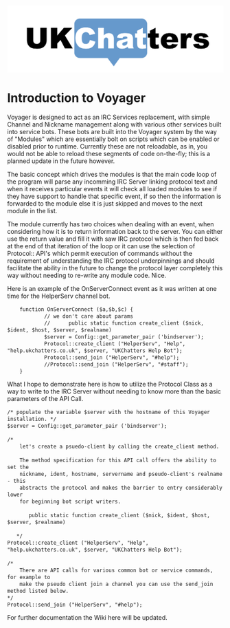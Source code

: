![IMAGE](https://github.com/electronoob/Voyager/blob/master/ukc.png)

# Introduction to Voyager

Voyager is designed to act as an IRC Services replacement, with simple Channel and Nickname
management along with various other services built into service bots. These bots are built
into the Voyager system by the way of "Modules" which are essentially bolt on scripts which
can be enabled or disabled prior to runtime. Currently these are not reloadable, as in, you
would not be able to reload these segments of code on-the-fly; this is a planned
update in the future however.

The basic concept which drives the modules is that the main code loop of the program will
parse any incomming IRC Server linking protocol text and when it receives particular events
it will check all loaded modules to see if they have support to handle that specific event,
if so then the information is forwarded to the module else it is just skipped and moves to
the next module in the list. 

The module currently has two choices when dealing with an event, when considering how it is
to return information back to the server. You can either use the return value and fill it
with saw IRC protocol which is then fed back at the end of that iteration of the loop or it
can use the selection of Protocol:: API's which permit execution of commands without the
requirement of understanding the IRC protocol underpinnings and should facilitate the
ability in the future to change the protocol layer completely this way without needing to
re-write any module code. Nice.

Here is an example of the OnServerConnect event as it was written at one time for the
HelperServ channel bot.

        function OnServerConnect ($a,$b,$c) {
                // we don't care about params
                //      public static function create_client ($nick, $ident, $host, $server, $realname)
                $server = Config::get_parameter_pair ('bindserver');
                Protocol::create_client ("HelperServ", "Help", "help.ukchatters.co.uk", $server, "UKChatters Help Bot");
                Protocol::send_join ("HelperServ", "#help");
                //Protocol::send_join ("HelperServ", "#staff");
        }

What I hope to demonstrate here is how to utilize the Protocol Class as a way to write to
the IRC Server without needing to know more than the basic parameters of the API Call.

    /* populate the variable $server with the hostname of this Voyager installation. */
    $server = Config::get_parameter_pair ('bindserver');
	
	/*
		let's create a psuedo-client by calling the create_client method.
		
		The method specification for this API call offers the ability to set the
		nickname, ident, hostname, servername and pseudo-client's realname - this
		abstracts the protocol and makes the barrier to entry considerably lower
		for beginning bot script writers.
		
	       public static function create_client ($nick, $ident, $host, $server, $realname)
		   
	   */
	Protocol::create_client ("HelperServ", "Help", "help.ukchatters.co.uk", $server, "UKChatters Help Bot");
	
	/*
		There are API calls for various common bot or service commands, for example to
		make the pseudo client join a channel you can use the send_join method listed below.
	*/
	Protocol::send_join ("HelperServ", "#help");

For further documentation the Wiki here will be updated.
